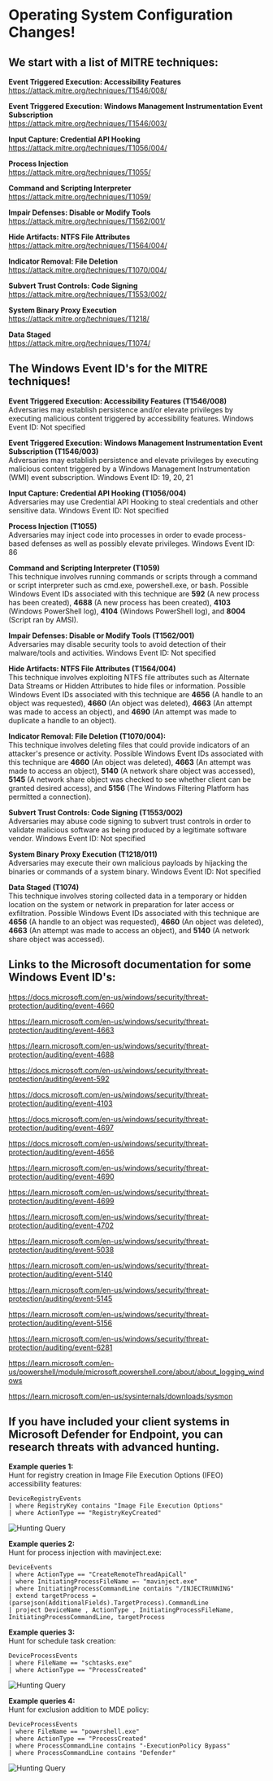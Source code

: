 # Operating System Configuration Changes!

## We start with a list of MITRE techniques:

**Event Triggered Execution: Accessibility Features**  
https://attack.mitre.org/techniques/T1546/008/

**Event Triggered Execution: Windows Management Instrumentation Event Subscription**  
https://attack.mitre.org/techniques/T1546/003/

**Input Capture: Credential API Hooking**  
https://attack.mitre.org/techniques/T1056/004/

**Process Injection**  
https://attack.mitre.org/techniques/T1055/

**Command and Scripting Interpreter**  
https://attack.mitre.org/techniques/T1059/

**Impair Defenses: Disable or Modify Tools**  
https://attack.mitre.org/techniques/T1562/001/

**Hide Artifacts: NTFS File Attributes**  
https://attack.mitre.org/techniques/T1564/004/

**Indicator Removal: File Deletion**  
https://attack.mitre.org/techniques/T1070/004/

**Subvert Trust Controls: Code Signing**  
https://attack.mitre.org/techniques/T1553/002/

**System Binary Proxy Execution**  
https://attack.mitre.org/techniques/T1218/

**Data Staged**  
https://attack.mitre.org/techniques/T1074/

## The Windows Event ID's for the MITRE techniques!

**Event Triggered Execution: Accessibility Features (T1546/008)**  
Adversaries may establish persistence and/or elevate privileges by executing malicious content triggered by accessibility features. Windows Event ID: Not specified

**Event Triggered Execution: Windows Management Instrumentation Event Subscription (T1546/003)**  
Adversaries may establish persistence and elevate privileges by executing malicious content triggered by a Windows Management Instrumentation (WMI) event subscription. Windows Event ID: 19, 20, 21

**Input Capture: Credential API Hooking (T1056/004)**  
Adversaries may use Credential API Hooking to steal credentials and other sensitive data. Windows Event ID: Not specified

**Process Injection (T1055)**  
Adversaries may inject code into processes in order to evade process-based defenses as well as possibly elevate privileges. Windows Event ID: 86

**Command and Scripting Interpreter (T1059)**  
This technique involves running commands or scripts through a command or script interpreter such as cmd.exe, powershell.exe, or bash. Possible Windows Event IDs associated with this technique are **592** (A new process has been created), **4688** (A new process has been created), **4103** (Windows PowerShell log), **4104** (Windows PowerShell log), and **8004** (Script ran by AMSI).

**Impair Defenses: Disable or Modify Tools (T1562/001)**  
Adversaries may disable security tools to avoid detection of their malware/tools and activities. Windows Event ID: Not specified

**Hide Artifacts: NTFS File Attributes (T1564/004)**  
This technique involves exploiting NTFS file attributes such as Alternate Data Streams or Hidden Attributes to hide files or information. Possible Windows Event IDs associated with this technique are **4656** (A handle to an object was requested), **4660** (An object was deleted), **4663** (An attempt was made to access an object), and **4690** (An attempt was made to duplicate a handle to an object).

**Indicator Removal: File Deletion (T1070/004):**  
 This technique involves deleting files that could provide indicators of an attacker's presence or activity. Possible Windows Event IDs associated with this technique are **4660** (An object was deleted), **4663** (An attempt was made to access an object), **5140** (A network share object was accessed), **5145** (A network share object was checked to see whether client can be granted desired access), and **5156** (The Windows Filtering Platform has permitted a connection).

**Subvert Trust Controls: Code Signing (T1553/002)**  
Adversaries may abuse code signing to subvert trust controls in order to validate malicious software as being produced by a legitimate software vendor. Windows Event ID: Not specified

**System Binary Proxy Execution (T1218/011)**  
Adversaries may execute their own malicious payloads by hijacking the binaries or commands of a system binary. Windows Event ID: Not specified

**Data Staged (T1074)**  
This technique involves storing collected data in a temporary or hidden location on the system or network in preparation for later access or exfiltration. Possible Windows Event IDs associated with this technique are **4656** (A handle to an object was requested), **4660** (An object was deleted), **4663** (An attempt was made to access an object), and **5140** (A network share object was accessed).

## Links to the Microsoft documentation for some Windows Event ID's:

https://docs.microsoft.com/en-us/windows/security/threat-protection/auditing/event-4660

https://learn.microsoft.com/en-us/windows/security/threat-protection/auditing/event-4663

https://learn.microsoft.com/en-us/windows/security/threat-protection/auditing/event-4688

https://docs.microsoft.com/en-us/windows/security/threat-protection/auditing/event-592

https://docs.microsoft.com/en-us/windows/security/threat-protection/auditing/event-4103

https://docs.microsoft.com/en-us/windows/security/threat-protection/auditing/event-4697

https://docs.microsoft.com/en-us/windows/security/threat-protection/auditing/event-4656

https://learn.microsoft.com/en-us/windows/security/threat-protection/auditing/event-4690

https://learn.microsoft.com/en-us/windows/security/threat-protection/auditing/event-4699

https://learn.microsoft.com/en-us/windows/security/threat-protection/auditing/event-4702

https://learn.microsoft.com/en-us/windows/security/threat-protection/auditing/event-5038

https://learn.microsoft.com/en-us/windows/security/threat-protection/auditing/event-5140

https://learn.microsoft.com/en-us/windows/security/threat-protection/auditing/event-5145

https://learn.microsoft.com/en-us/windows/security/threat-protection/auditing/event-5156

https://learn.microsoft.com/en-us/windows/security/threat-protection/auditing/event-6281

https://learn.microsoft.com/en-us/powershell/module/microsoft.powershell.core/about/about_logging_windows

https://learn.microsoft.com/en-us/sysinternals/downloads/sysmon

## If you have included your client systems in Microsoft Defender for Endpoint, you can research threats with advanced hunting.

**Example queries 1:**  
Hunt for registry creation in Image File Execution Options (IFEO) accessibility features:  
```
DeviceRegistryEvents
| where RegistryKey contains "Image File Execution Options"
| where ActionType == "RegistryKeyCreated"
```

<img src="/Different_hunting_methods/Images/Hunt_Query_2.png" alt="Hunting Query">

**Example queries 2:**  
Hunt for process injection with mavinject.exe:  
```
DeviceEvents
| where ActionType == "CreateRemoteThreadApiCall"
| where InitiatingProcessFileName =~ "mavinject.exe"
| where InitiatingProcessCommandLine contains "/INJECTRUNNING"
| extend targetProcess = (parsejson(AdditionalFields).TargetProcess).CommandLine
| project DeviceName , ActionType , InitiatingProcessFileName, InitiatingProcessCommandLine, targetProcess
```

**Example queries 3:**  
Hunt for schedule task creation:  
```
DeviceProcessEvents
| where FileName == "schtasks.exe"
| where ActionType == "ProcessCreated"
```

<img src="/Different_hunting_methods/Images/Hunt_Query_3.png" alt="Hunting Query">

**Example queries 4:**  
Hunt for exclusion addition to MDE policy:  
```
DeviceProcessEvents
| where FileName == "powershell.exe"
| where ActionType == "ProcessCreated"
| where ProcessCommandLine contains "-ExecutionPolicy Bypass"
| where ProcessCommandLine contains "Defender"
```

<img src="/Different_hunting_methods/Images/Hunt_Query_4.png" alt="Hunting Query">